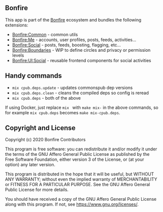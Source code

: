 ## Bonfire 

This app is part of the [Bonfire](https://bonfire.cafe/) ecosystem and bundles the following extensions:

- [Bonfire:Common](https://github.com/bonfire-ecosystem/bonfire_common) - common utils
- [Bonfire:Me](https://github.com/bonfire-ecosystem/bonfire_me) - accounts, user profiles, posts, feeds, activities...
- [Bonfire:Social](https://github.com/bonfire-ecosystem/bonfire_social) - posts, feeds, boosting, flagging, etc...
- [Bonfire:Boundaries](https://github.com/bonfire-ecosystem/bonfire_boundaries) - WIP to define circles and privacy or permission levels
- [Bonfire:UI:Social](https://github.com/bonfire-ecosystem/bonfire_ui_social) - reusable frontend components for social activities 

## Handy commands

* `mix cpub.deps.update` - updates commonspub dep versions
* `mix cpub.deps.clean` - cleans the compiled deps so config is reread
* `mix cpub.deps` - both of the above

If using Docker, just replace `mix ` with `make mix-` in the above commands, so for example `mix cpub.deps` becomes `make mix-cpub.deps`.

## Copyright and License

Copyright (c) 2020 Bonfire Contributors

This program is free software: you can redistribute it and/or modify
it under the terms of the GNU Affero General Public License as
published by the Free Software Foundation, either version 3 of the
License, or (at your option) any later version.

This program is distributed in the hope that it will be useful, but
WITHOUT ANY WARRANTY; without even the implied warranty of
MERCHANTABILITY or FITNESS FOR A PARTICULAR PURPOSE.  See the GNU
Affero General Public License for more details.

You should have received a copy of the GNU Affero General Public
License along with this program.  If not, see <https://www.gnu.org/licenses/>.
